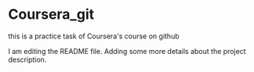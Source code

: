 # Coursera_git
this is a practice task of Coursera's course on github

I am editing the README file. Adding some more details about the project description.

